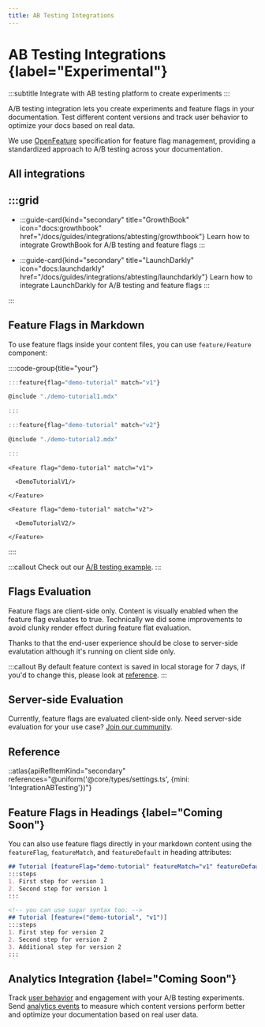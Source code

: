 ```yaml
---
title: AB Testing Integrations
---
```


# AB Testing Integrations {label="Experimental"}
:::subtitle
Integrate with AB testing platform to create experiments
:::

A/B testing integration lets you create experiments and feature flags in your documentation. Test different content versions and track user behavior to optimize your docs based on real data.

We use [OpenFeature](https://openfeature.dev) specification for feature flag management, providing a standardized approach to A/B testing across your documentation.

## All integrations
:::grid
- 
  - 
    :::guide-card{kind="secondary" title="GrowthBook" icon="docs:growthbook" href="/docs/guides/integrations/abtesting/growthbook"}
    Learn how to integrate GrowthBook for A/B testing and feature flags
    :::

  - 
    :::guide-card{kind="secondary" title="LaunchDarkly" icon="docs:launchdarkly" href="/docs/guides/integrations/abtesting/launchdarkly"}
    Learn how to integrate LaunchDarkly for A/B testing and feature flags
    :::

:::

## Feature Flags in Markdown
To use feature flags inside your content files, you can use `feature/Feature` component:

::::code-group{title="your"}
```ts md 
:::feature{flag="demo-tutorial" match="v1"}

@include "./demo-tutorial1.mdx"

:::

:::feature{flag="demo-tutorial" match="v2"}

@include "./demo-tutorial2.mdx"

:::
```

```mdx
<Feature flag="demo-tutorial" match="v1">

  <DemoTutorialV1/>

</Feature>

<Feature flag="demo-tutorial" match="v2">

  <DemoTutorialV2/>

</Feature>
```
::::

:::callout
Check out our [A/B testing example](https://github.com/xyd-js/examples/tree/master/abtesting).
:::

## Flags Evaluation
Feature flags are client-side only. Content is visually enabled when the feature flag evaluates to true.
Technically we did some improvements to avoid clunky render effect during feature flat evaluation.

Thanks to that the end-user experience should be close to server-side evalutation although it's running on client side only.

:::callout
By default feature context is saved in local storage for 7 days, if you'd to change this, please look at [reference](/docs/guides/integrations/abtesting/overview#reference).
:::

## Server-side Evaluation
Currently, feature flags are evaluated client-side only. Need server-side evaluation for your use case? [Join our cummunity](https://github.com/livesession/xyd/discussions).

## Reference
::atlas{apiRefItemKind="secondary" references="@uniform('@core/types/settings.ts', {mini: 'IntegrationABTesting'})"}

## Feature Flags in Headings {label="Coming Soon"}
You can also use feature flags directly in your markdown content using the `featureFlag`, `featureMatch`, and `featureDefault` in heading attributes:

```md
## Tutorial [featureFlag="demo-tutorial" featureMatch="v1" featureDefault="v1"]
:::steps
1. First step for version 1
2. Second step for version 1
:::

<!-- you can use sugar syntax too: -->
## Tutorial [feature=("demo-tutorial", "v1")]
:::steps
1. First step for version 2
2. Second step for version 2
3. Additional step for version 2
:::
```
## Analytics Integration {label="Coming Soon"}
Track [user behavior](https://livesession.io) and engagement with your A/B testing experiments. Send [analytics events](/docs/guides/integrations/analytics/analytics-integrations) to measure which content versions perform better and optimize your documentation based on real user data. 